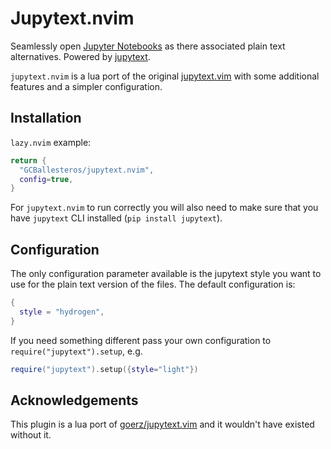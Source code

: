 # Jupytext.nvim

Seamlessly open [Jupyter Notebooks](http://jupyter.org) as there associated
plain text alternatives. Powered by [jupytext](https://www.github.com/mwouts/jupytext).

`jupytext.nvim` is a lua port of the original
[jupytext.vim](https://www.github.com/goerz/jupytext.vim) with some additional
features and a simpler configuration.

## Installation
`lazy.nvim` example:
```lua
return {
  "GCBallesteros/jupytext.nvim",
  config=true,
}
```



For `jupytext.nvim` to run correctly you will also need to make sure that you
have `jupytext` CLI installed (`pip install jupytext`).

## Configuration

The only configuration parameter available is the jupytext style you want to
use for the plain text version of the files. The default configuration is:

```lua
{
  style = "hydrogen",
}
```

If you need something different pass your own configuration to
`require("jupytext").setup`, e.g.

```lua
require("jupytext").setup({style="light"})

```

## Acknowledgements
This plugin is a lua port of [goerz/jupytext.vim](https://www.github.com/goerz/jupytext.vim) and it wouldn't have existed without it.
